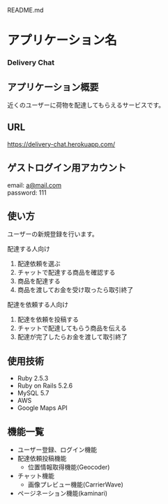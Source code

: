 README.md

# アプリケーション名
### Delivery Chat

## アプリケーション概要
近くのユーザーに荷物を配達してもらえるサービスです。

## URL
https://delivery-chat.herokuapp.com/

## ゲストログイン用アカウント
email: a@mail.com  
password: 111

## 使い方
ユーザーの新規登録を行います。

配達する人向け  
1. 配達依頼を選ぶ
2. チャットで配達する商品を確認する
3. 商品を配達する
4. 商品を渡してお金を受け取ったら取引終了  

配達を依頼する人向け  
1. 配達を依頼を投稿する
2. チャットで配達してもらう商品を伝える
3. 配達が完了したらお金を渡して取引終了  

## 使用技術
* Ruby 2.5.3
* Ruby on Rails 5.2.6
* MySQL 5.7
* AWS
* Google Maps API

## 機能一覧
* ユーザー登録、ログイン機能
* 配達依頼投稿機能
  * 位置情報取得機能(Geocoder)
* チャット機能
  * 画像プレビュー機能(CarrierWave)
* ページネーション機能(kaminari)

